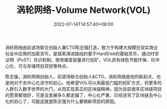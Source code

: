 ﻿---
weight: 
title: "涡轮网络-Volume Network(VOL)"
description: "涡轮网络由前波场联合创始人兼CTO陈志强打造，致力于构建大规模在现实商业社会中应用的加密货币，是探索演进路线的基于HardDisk的基础货币，通过时空证明（PoST）共识机制，使用硬..."
date: 2022-07-14T14:57:40+08:00
lastmod: 2022-07-14T14:57:40+08:00
draft: false
authors: ["Simon"]
featuredImage: "wolunwangluo-volume-networkvol.webp"
link: "https://volumenetwork.io/"
tags: ["数字代币","涡轮网络-Volume Network(VOL)"]
categories: ["navigation"]
navigation: ["数字代币"]
lightgallery: true
toc: true
pinned: false
recommend: false
recommend1: false
---
涡轮网络由前波场联合创始人兼CTO陈志强打造，致力于构建大规模在现实商业社会中应用的加密货币，是探索演进路线的基于HardDisk的基础货币，通过时空证明（PoST）共识机制，使用硬盘容量进行挖矿。VOL具有绿色节能环保、抗中心化、可与存储项目双挖等特点。

陈志强，涡轮网络创始人，前波场联合创始人&CTO，涡轮网络是他的新起点，也是他对于去中心化坚守的初心。他希望VOL可以用最低门槛的挖矿方式，将更多的人群引入数字世界的大门，从而实现真正的区块链精神。因为目前很多区块链项目的愿景都很好，可是没发展多久都走偏了，中心化严重，已经违背了区块链去中心化的初心了，可能这就是陈志强为什么要做新项目的原因。
